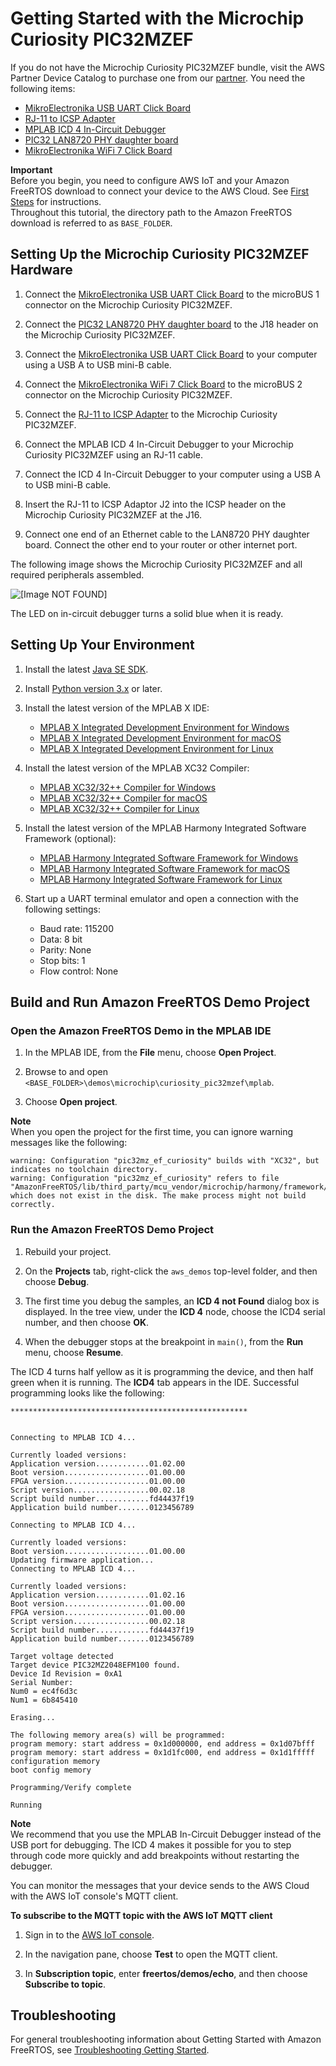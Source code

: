 # Getting Started with the Microchip Curiosity PIC32MZEF<a name="getting_started_mch"></a>

If you do not have the Microchip Curiosity PIC32MZEF bundle, visit the AWS Partner Device Catalog to purchase one from our [partner](https://devices.amazonaws.com/detail/a3G0L00000AANscUAH/Curiosity-PIC32MZ-EF-Amazon-FreeRTOS-Bundle)\. You need the following items:
+ [MikroElectronika USB UART Click Board](https://www.mikroe.com/usb-uart-click)
+ [RJ\-11 to ICSP Adapter](https://www.microchipdirect.com/product/search/all/ac164110)
+ [MPLAB ICD 4 In\-Circuit Debugger](http://www.microchip.com/Developmenttools/ProductDetails.aspx?PartNO=DV164045)
+ [PIC32 LAN8720 PHY daughter board](http://www.microchip.com/DevelopmentTools/ProductDetails.aspx?PartNO=ac320004-3)
+ [MikroElectronika WiFi 7 Click Board](https://www.mikroe.com/wifi-7-click) 

**Important**  
Before you begin, you need to configure AWS IoT and your Amazon FreeRTOS download to connect your device to the AWS Cloud\. See [First Steps](freertos-prereqs.md) for instructions\.  
Throughout this tutorial, the directory path to the Amazon FreeRTOS download is referred to as `BASE_FOLDER`\.

## Setting Up the Microchip Curiosity PIC32MZEF Hardware<a name="setup-hw-mch"></a>

1. Connect the [MikroElectronika USB UART Click Board](https://download.mikroe.com/documents/add-on-boards/click/usb-uart/usb-uart-click-manual-v100.pdf) to the microBUS 1 connector on the Microchip Curiosity PIC32MZEF\.

1. Connect the [PIC32 LAN8720 PHY daughter board](http://www.microchip.com/DevelopmentTools/ProductDetails.aspx?PartNO=ac320004-3) to the J18 header on the Microchip Curiosity PIC32MZEF\.

1. Connect the [MikroElectronika USB UART Click Board](https://www.mikroe.com/usb-uart-click) to your computer using a USB A to USB mini\-B cable\.

1. Connect the [MikroElectronika WiFi 7 Click Board](https://www.mikroe.com/wifi-7-click) to the microBUS 2 connector on the Microchip Curiosity PIC32MZEF\.

1. Connect the [RJ\-11 to ICSP Adapter](https://www.microchipdirect.com/product/search/all/ac164110) to the Microchip Curiosity PIC32MZEF\.

1. Connect the MPLAB ICD 4 In\-Circuit Debugger to your Microchip Curiosity PIC32MZEF using an RJ\-11 cable\.

1. Connect the ICD 4 In\-Circuit Debugger to your computer using a USB A to USB mini\-B cable\.

1. Insert the RJ\-11 to ICSP Adaptor J2 into the ICSP header on the Microchip Curiosity PIC32MZEF at the J16\.

1. Connect one end of an Ethernet cable to the LAN8720 PHY daughter board\. Connect the other end to your router or other internet port\.

The following image shows the Microchip Curiosity PIC32MZEF and all required peripherals assembled\.

![\[Image NOT FOUND\]](http://docs.aws.amazon.com/freertos/latest/userguide/images/microchip-setup.png)

The LED on in\-circuit debugger turns a solid blue when it is ready\.

## Setting Up Your Environment<a name="setup-env_mch"></a>

1. Install the latest [Java SE SDK](http://www.oracle.com/technetwork/java/javase/downloads/index.html)\.

1. Install [Python version 3\.x](http://www.python.org/downloads) or later\.

1. Install the latest version of the MPLAB X IDE:
   + [MPLAB X Integrated Development Environment for Windows](http://www.microchip.com/mplabx-ide-windows-installer)
   + [MPLAB X Integrated Development Environment for macOS](http://www.microchip.com/mplabx-ide-osx-installer)
   + [MPLAB X Integrated Development Environment for Linux](http://www.microchip.com/mplabx-ide-linux-installer)

1. Install the latest version of the MPLAB XC32 Compiler:
   + [MPLAB XC32/32\+\+ Compiler for Windows](http://www.microchip.com/mplabxc32windows)
   + [MPLAB XC32/32\+\+ Compiler for macOS](http://www.microchip.com/mplabxc32osx)
   + [MPLAB XC32/32\+\+ Compiler for Linux](http://www.microchip.com/mplabxc32linux)

1. Install the latest version of the MPLAB Harmony Integrated Software Framework \(optional\):
   + [MPLAB Harmony Integrated Software Framework for Windows](http://www.microchip.com/mymicrochip/filehandler.aspx?ddocname=en603881)
   + [MPLAB Harmony Integrated Software Framework for macOS](http://www.microchip.com/mymicrochip/filehandler.aspx?ddocname=en603883)
   + [MPLAB Harmony Integrated Software Framework for Linux](http://www.microchip.com/mymicrochip/filehandler.aspx?ddocname=en603882)

1. Start up a UART terminal emulator and open a connection with the following settings:
   + Baud rate: 115200
   + Data: 8 bit
   + Parity: None
   + Stop bits: 1
   + Flow control: None

## Build and Run Amazon FreeRTOS Demo Project<a name="mch-build-and-run-example"></a>

### Open the Amazon FreeRTOS Demo in the MPLAB IDE<a name="mch-freertos-import-project"></a><a name="mch-load-project"></a>

1. In the MPLAB IDE, from the **File** menu, choose **Open Project**\.

1. Browse to and open `<BASE_FOLDER>\demos\microchip\curiosity_pic32mzef\mplab`\.

1. Choose **Open project**\.

**Note**  
When you open the project for the first time, you can ignore warning messages like the following:  

```
warning: Configuration "pic32mz_ef_curiosity" builds with "XC32", but indicates no toolchain directory.
warning: Configuration "pic32mz_ef_curiosity" refers to file "AmazonFreeRTOS/lib/third_party/mcu_vendor/microchip/harmony/framework/bootloader/src/bootloader.h" which does not exist in the disk. The make process might not build correctly.
```

### Run the Amazon FreeRTOS Demo Project<a name="mch-run-example"></a>

1. Rebuild your project\.

1. On the **Projects** tab, right\-click the `aws_demos` top\-level folder, and then choose **Debug**\.

1. The first time you debug the samples, an **ICD 4 not Found** dialog box is displayed\. In the tree view, under the **ICD 4** node, choose the ICD4 serial number, and then choose **OK**\.

1. When the debugger stops at the breakpoint in `main()`, from the **Run** menu, choose **Resume**\.

The ICD 4 turns half yellow as it is programming the device, and then half green when it is running\. The **ICD4** tab appears in the IDE\. Successful programming looks like the following: 

```
*****************************************************

 
Connecting to MPLAB ICD 4...

Currently loaded versions:
Application version............01.02.00
Boot version...................01.00.00
FPGA version...................01.00.00
Script version.................00.02.18
Script build number............fd44437f19
Application build number.......0123456789

Connecting to MPLAB ICD 4...

Currently loaded versions:
Boot version...................01.00.00
Updating firmware application...
Connecting to MPLAB ICD 4...

Currently loaded versions:
Application version............01.02.16
Boot version...................01.00.00
FPGA version...................01.00.00
Script version.................00.02.18
Script build number............fd44437f19
Application build number.......0123456789

Target voltage detected
Target device PIC32MZ2048EFM100 found.
Device Id Revision = 0xA1
Serial Number:
Num0 = ec4f6d3c
Num1 = 6b845410

Erasing...

The following memory area(s) will be programmed:
program memory: start address = 0x1d000000, end address = 0x1d07bfff
program memory: start address = 0x1d1fc000, end address = 0x1d1fffff
configuration memory
boot config memory

Programming/Verify complete

Running
```

**Note**  
We recommend that you use the MPLAB In\-Circuit Debugger instead of the USB port for debugging\. The ICD 4 makes it possible for you to step through code more quickly and add breakpoints without restarting the debugger\.

You can monitor the messages that your device sends to the AWS Cloud with the AWS IoT console's MQTT client\.

**To subscribe to the MQTT topic with the AWS IoT MQTT client**

1. Sign in to the [AWS IoT console](https://console.aws.amazon.com/iotv2/)\.

1. In the navigation pane, choose **Test** to open the MQTT client\.

1. In **Subscription topic**, enter **freertos/demos/echo**, and then choose **Subscribe to topic**\.

## Troubleshooting<a name="getting_started_mch_troubleshooting"></a>

For general troubleshooting information about Getting Started with Amazon FreeRTOS, see [Troubleshooting Getting Started](gsg-troubleshooting.md)\.